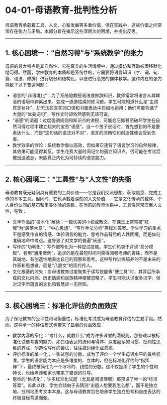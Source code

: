 # 04-01-母语教育-批判性分析

母语教育承载着工具、人文、心智发展等多重价值，但在实践中，这些价值之间常常存在张力与矛盾。本部分旨在揭示这些深层次的困境，并提出反思。

---

## 1. 核心困境一：“自然习得”与“系统教学”的张力

母语的最大特点是其自然性，它在真实的生活情境中，通过模仿和互动被潜移默化地习得。然而，学校教育的本质却是系统性的，它需要将语言知识（字、词、句、篇、语法、修辞）进行切分和结构化，以便进行高效的群体教学。这种内在的张力导致了以下普遍问题：

- 语言的“非语境化”：为了系统地教授语法或修辞知识，教师常常将语言从其鲜活的语境中剥离出来，变成一道道枯燥的练习题。学生可能知道什么是“主谓宾定状补”，却无法在真实的口语和书面表达中自如地运用；他们可能背诵了大量的“优美词句”，写作文时却依然感到无话可说。
- “语感”的消逝：过度强调规则和知识点的讲授，可能会压抑甚至破坏学生在自然习得过程中建立起来的宝贵“语感”。当一个孩子说话时，首先想到的不是要表达什么，而是“这句话的语法对不对”，语言的流畅性和创造性便会受到伤害。
- 教学效率的悖论：系统教学看似高效，但如果它违背了语言学习的自然规律，其效果可能适得其反。学生花费大量时间记忆的孤立知识点，很可能在考试后被迅速遗忘，未能真正内化为可持续的语言能力。

---

## 2. 核心困境二：“工具性”与“人文性”的失衡

母语教育毫无疑问具有重要的工具价值——它是我们交流思想、获取信息、完成工作的基本工具。但同时，它也承载着深刻的人文价值——它是文化传承的载体、个人身份认同的基石和审美体验的源泉。在当前的教育体系中，工具性常常压倒人文性，导致：

- 文学作品的“技术化”解读：一篇优美的小说或散文，在课堂上常常被“肢解”为“段落大意”、“中心思想”、“写作手法分析”等标准答案。学生学习的重点不是感受作者的情感、体验语言的魅力、思考作品背后的人性困境，而是如何准确地命中考点。这导致了对文学的普遍“厌恶”。
- 写作的“功利化”：写作被窄化为一种应试技能。学生们热衷于背诵“高分模板”、套用“通用案例”，追求的是在最短时间内获得阅卷老师的青睐，而不是真诚地、有创造性地表达自己的观察和思考。这种写作训练培养的不是未来的作家和思想者，而是“八股文”的现代传人。
- 文化根基的流失：当母语教育过度聚焦于读写技能等“硬工具”时，其背后所承载的文化内涵、历史情感和民族精神便被忽略了。学生可能认识很多汉字，但对汉字所蕴含的文化和智慧却一无所知。

---

## 3. 核心困境三：标准化评估的负面效应

为了保证教育的公平性和可衡量性，标准化考试成为母语教育评估的主要手段。然而，这种单一的评估模式也带来了显著的负面效应：

- 教学内容的窄化：“考什么，就教什么”成为许多课堂的潜规则。那些难以被标准化试题考查的能力，如口语表达的流利与得体、深度阅读的习惯、批判性思维的养成、创造性写作的尝试，往往被边缘化或忽视。
- 评价标准的单一化：一张试卷的分数，成为了评价一个学生母语水平的最终标准。学生的语言能力本应是多维度的、立体的，但在标准化评估的“指挥棒”下，最终被简化为一个冰冷的、线性的分数。这不仅扼杀了学生的个性和特长，也给老师和家长带来了错误的引导。
- 思维的“格式化”：许多标准化试题（尤其是阅读理解）都预设了唯一的“标准答案”。长此以往，学生会倾向于去猜测“出题人想要我怎么想”，而不是独立地、批判地思考文本本身。这与母语教育旨在培养学生独立思考和自由表达的终极目标背道而驰。
